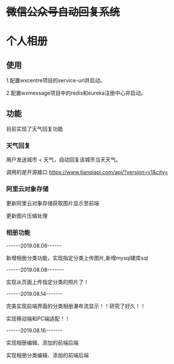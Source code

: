 # ~~微信公众号自动回复系统~~

# 个人相册

## 使用

1.配置wxcentre项目的service-url并启动。

2.配置wxmessage项目中的redis和eureka注册中心并启动。

## 功能

目前实现了天气回复功能

### 天气回复

用户发送城市 + 天气，自动回复该城市当天天气。

调用的是开源接口 https://www.tianqiapi.com/api/?version=v1&city=

### 阿里云对象存储

更新阿里云对象存储获取图片显示至前端

更新图片压缩处理



### 相册功能

------2019.08.06------

新增相册分类功能，实现指定分类上传图片,新增mysql建库sql

------2019.08.08-------

实现从页面上传指定分类的照片了！

------2019.08.14-------

完美实现前端界面的分类相册瀑布流显示！！研究了好久！！

实现移动端和PC端适配！！

------2019.08.16-------

实现相册编辑、添加的前端后端

实现相册分类编辑、添加的前端后端